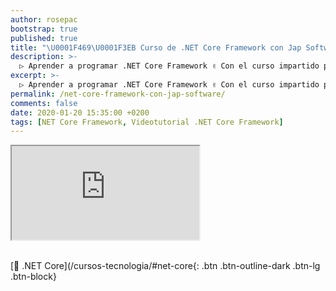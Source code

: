 ```yaml
---
author: rosepac
bootstrap: true
published: true
title: "\U0001F469‍\U0001F3EB Curso de .NET Core Framework con Jap Software"
description: >-
  ▷ Aprender a programar .NET Core Framework ✌️ Con el curso impartido por Jap Software
excerpt: >-
  ▷ Aprender a programar .NET Core Framework ✌️ Con el curso impartido por Jap Software
permalink: /net-core-framework-con-jap-software/
comments: false
date: 2020-01-20 15:35:00 +0200
tags: [NET Core Framework, Videotutorial .NET Core Framework]
---
```


<div class="embed-responsive embed-responsive-16by9">
  <iframe class="embed-responsive-item" src="https://www.youtube-nocookie.com/embed/videoseries?list=PLLJJqiFt6VPrSzPakVEy1_WpwqcWD1vAc" allowfullscreen></iframe>
</div><br/>

[🚀 .NET Core](/cursos-tecnologia/#net-core{: .btn .btn-outline-dark .btn-lg .btn-block}
